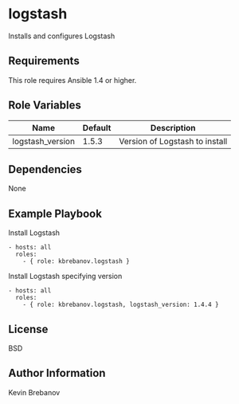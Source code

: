 logstash
========

Installs and configures Logstash

Requirements
------------

This role requires Ansible 1.4 or higher.

Role Variables
--------------

| Name             | Default | Description                    |
|------------------|---------|--------------------------------|
| logstash_version | 1.5.3   | Version of Logstash to install |

Dependencies
------------

None

Example Playbook
----------------

Install Logstash
```
- hosts: all
  roles:
    - { role: kbrebanov.logstash }
```

Install Logstash specifying version
```
- hosts: all
  roles:
    - { role: kbrebanov.logstash, logstash_version: 1.4.4 }
```

License
-------

BSD

Author Information
------------------

Kevin Brebanov
